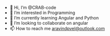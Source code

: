- 👋 Hi, I’m @CRAB-code
- 👀 I’m interested in Programming
- 🌱 I’m currently learning Angular and Python
- 💞️ I’m looking to collaborate on angular 
- 📫 How to reach me aravindpvel@outlook.com

<!---
CRAB-code/CRAB-code is a ✨ special ✨ repository because its `README.md` (this file) appears on your GitHub profile.
You can click the Preview link to take a look at your changes.
--->
